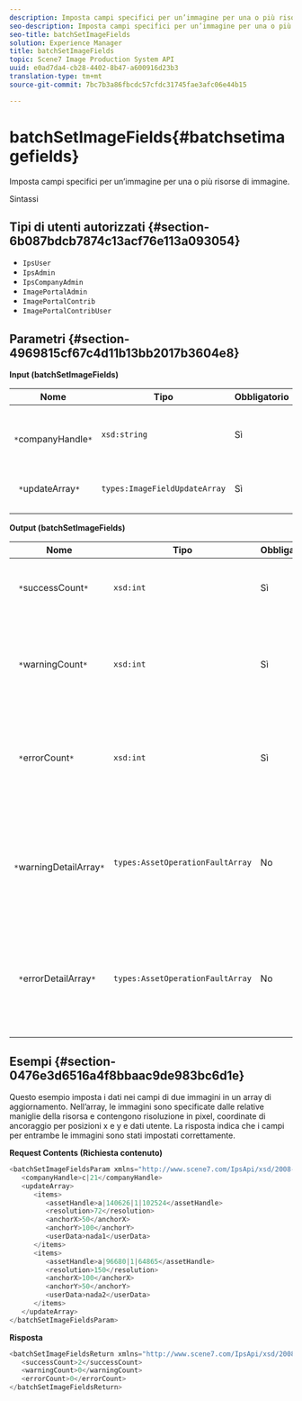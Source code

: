 ```yaml
---
description: Imposta campi specifici per un’immagine per una o più risorse di immagine.
seo-description: Imposta campi specifici per un’immagine per una o più risorse di immagine.
seo-title: batchSetImageFields
solution: Experience Manager
title: batchSetImageFields
topic: Scene7 Image Production System API
uuid: e0ad7da4-cb28-4402-8b47-a600916d23b3
translation-type: tm+mt
source-git-commit: 7bc7b3a86fbcdc57cfdc31745fae3afc06e44b15

---
```



# batchSetImageFields{#batchsetimagefields}

Imposta campi specifici per un’immagine per una o più risorse di immagine.

Sintassi

## Tipi di utenti autorizzati {#section-6b087bdcb7874c13acf76e113a093054}

* `IpsUser`
* `IpsAdmin`
* `IpsCompanyAdmin`
* `ImagePortalAdmin`
* `ImagePortalContrib`
* `ImagePortalContribUser`

## Parametri {#section-4969815cf67c4d11b13bb2017b3604e8}

**Input (batchSetImageFields)**

| Nome | Tipo | Obbligatorio | Descrizione |
|---|---|---|---|
| ` *`companyHandle`*` | `xsd:string` | Sì | L’handle della società che contiene le risorse immagine. |
| ` *`updateArray`*` | `types:ImageFieldUpdateArray` | Sì | L’array di aggiornamenti dei campi immagine. |

**Output (batchSetImageFields)**

| Nome | Tipo | Obbligatorio | Descrizione |
|---|---|---|---|
| ` *`successCount`*` | `xsd:int` | Sì | Numero di campi immagine impostati correttamente. |
| ` *`warningCount`*` | `xsd:int` | Sì | Numero di avvisi generati quando l&#39;operazione tentava di impostare i campi immagine. |
| ` *`errorCount`*` | `xsd:int` | Sì | Numero di errori generati quando l&#39;operazione tentava di impostare i campi immagine. |
| ` *`warningDetailArray`*` | `types:AssetOperationFaultArray` | No | Array di dettagli associati alle risorse che generavano avvisi quando l&#39;operazione tentava di applicare gli aggiornamenti. |
| ` *`errorDetailArray`*` | `types:AssetOperationFaultArray` | No | Array di dettagli associati alle risorse che generavano errori quando l&#39;operazione tentava di applicare gli aggiornamenti. |

## Esempi {#section-0476e3d6516a4f8bbaac9de983bc6d1e}

Questo esempio imposta i dati nei campi di due immagini in un array di aggiornamento. Nell’array, le immagini sono specificate dalle relative maniglie della risorsa e contengono risoluzione in pixel, coordinate di ancoraggio per posizioni x e y e dati utente. La risposta indica che i campi per entrambe le immagini sono stati impostati correttamente.

**Request Contents (Richiesta contenuto)**

```java
<batchSetImageFieldsParam xmlns="http://www.scene7.com/IpsApi/xsd/2008-01-15">
   <companyHandle>c|21</companyHandle>
   <updateArray>
      <items>
         <assetHandle>a|140626|1|102524</assetHandle>
         <resolution>72</resolution>
         <anchorX>50</anchorX>
         <anchorY>100</anchorY>
         <userData>nada1</userData>
      </items>
      <items>
         <assetHandle>a|96680|1|64865</assetHandle>
         <resolution>150</resolution>
         <anchorX>100</anchorX>
         <anchorY>50</anchorY>
         <userData>nada2</userData>
      </items>
   </updateArray>
</batchSetImageFieldsParam>
```

**Risposta**

```java
<batchSetImageFieldsReturn xmlns="http://www.scene7.com/IpsApi/xsd/2008-01-15">
   <successCount>2</successCount>
   <warningCount>0</warningCount>
   <errorCount>0</errorCount>
</batchSetImageFieldsReturn>
```

